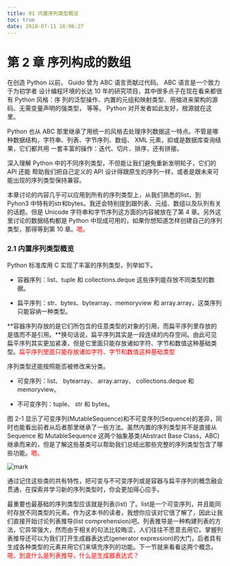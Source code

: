 ```yaml
---
title: 01 内置序列类型概览
toc: true
date: 2018-07-11 16:06:27
---
```

# 第 2 章 序列构成的数组

在创造 Python 以前， Guido 曾为 ABC 语言贡献过代码。 ABC 语言是一个致力于为初学者 设计编程环境的长达 10 年的研究项目，其中很多点子在现在看来都很有 Python 风格：序 列的泛型操作、内置的元组和映射类型、用缩进来架构的源码、无需变量声明的强类型， 等等。 Python 对开发者如此友好，根源就在这里。

Python 也从 ABC 那里继承了用统一的风格去处理序列数据这一特点。不管是哪种数据结构，字符串、列表、字节序列、数组、 XML 元素，抑或是数据库查询结果，它们都共用 一套丰富的操作：迭代、切片、排序，还有拼接。

深入理解 Python 中的不同序列类型，不但能让我们避免重新发明轮子，它们的 API 还能 帮助我们把自己定义的 API 设计得跟原生的序列一样，或者是跟未来可能出现的序列类型保持兼容。

本章讨论的内容几乎可以应用到所有的序列类型上，从我们熟悉的list，到 Pyhon3 中特有的str和bytes。我还会特别提到跟列表、元组、数组以及队列有关的话题。但是 Unicode 字符串和字节序列这方面的内容被放在了第 4 章。另外这里讨论的数据结构都是 Python 中现成可用的，如果你想知道怎样创建自己的序列类型，那得等到第 10 章。<span style="color:red;">嗯。</span>

### 2.1 内置序列类型概览

Python 标准库用 C 实现了丰富的序列类型，列举如下。

- 容器序列：list、tuple 和 collections.deque 这些序列能存放不同类型的数据。

- 扁平序列：str、bytes、bytearray、memoryview 和 array.array，这类序列只能容纳一种类型。

**容器序列存放的是它们所包含的任意类型的对象的引用，而扁平序列里存放的是值而不是引用。**换句话说，扁平序列其实是一段连续的内存空间。由此可见扁平序列其实更加紧凑，但是它里面只能存放诸如字符、字节和数值这种基础类型。<span style="color:red;">扁平序列里面只能存放诸如字符、字节和数值这种基础类型</span>

序列类型还能按照能否被修改来分类。

- 可变序列：list、 bytearray、 array.array、 collections.deque 和 memoryview。

- 不可变序列：tuple、 str 和 bytes。

图 2-1 显示了可变序列(MutableSequence)和不可变序列(Sequence)的差异，同时也能看出前者从后者那里继承了一些方法。虽然内置的序列类型并不是直接从 Sequence 和 MutableSequence 这两个抽象基类(Abstract Base Class，ABC)继承而来的，但是了解这些基类可以帮助我们总结出那些完整的序列类型包含了哪些功能。<span style="color:red;">嗯。</span>

![mark](http://pacdb2bfr.bkt.clouddn.com/blog/image/180711/i3Dl7F1fEc.png?imageslim)


通过记住这些类的共有特性，把可变与不可变序列或是容器与扁平序列的概念融会贯通，在探索并学习新的序列类型时，你会更加得心应手。

最重要也最基础的序列类型应该就是列表(list) 了。list是一个可变序列，并且能同时存放不同类型的元素。作为这本书的读者，我想你应该对它很了解了，因此让我们直接开始讨论列表推导(list comprehension)吧。列表推导是一种构建列表的方法，它异常强大，然而由于相关的句法比较晦涩，人们往往不愿意去用它。掌握列表推导还可以为我们打开生成器表达式(generator expression)的大门，后者具有生成各种类型的元素并用它们来填充序列的功能。下一节就来看看这两个概念。<span style="color:red;">嗯，到底什么是列表推导，什么是生成器表达式？</span>
